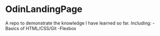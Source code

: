 # OdinLandingPage
A repo to demonstrate the knowledge I have learned so far. Including:
-Basics of HTML/CSS/Git
-Flexbox

